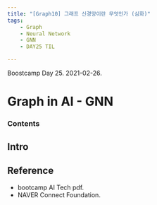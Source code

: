 ```yaml
---
title: "[Graph10] 그래프 신경망이란 무엇인가 (심화)"
tags:
    - Graph
    - Neural Network
    - GNN
    - DAY25 TIL

---
```


Boostcamp Day 25. 2021-02-26.

# Graph in AI - GNN

### Contents


## Intro



## Reference

- bootcamp AI Tech pdf.  
- NAVER Connect Foundation.

